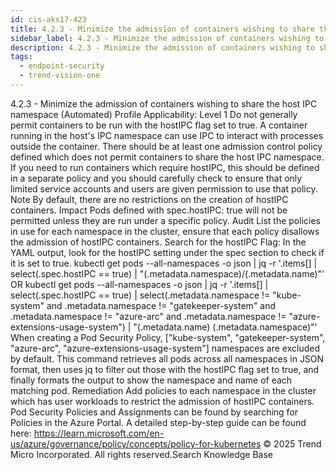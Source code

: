 ```yaml
---
id: cis-aks17-423
title: 4.2.3 - Minimize the admission of containers wishing to share the host IPC namespace (Automated)
sidebar_label: 4.2.3 - Minimize the admission of containers wishing to share the host IPC namespace (Automated)
description: 4.2.3 - Minimize the admission of containers wishing to share the host IPC namespace (Automated)
tags:
  - endpoint-security
  - trend-vision-one
---
```


 4.2.3 - Minimize the admission of containers wishing to share the host IPC namespace (Automated) Profile Applicability: Level 1 Do not generally permit containers to be run with the hostIPC flag set to true. A container running in the host's IPC namespace can use IPC to interact with processes outside the container. There should be at least one admission control policy defined which does not permit containers to share the host IPC namespace. If you need to run containers which require hostIPC, this should be defined in a separate policy and you should carefully check to ensure that only limited service accounts and users are given permission to use that policy. Note By default, there are no restrictions on the creation of hostIPC containers. Impact Pods defined with spec.hostIPC: true will not be permitted unless they are run under a specific policy. Audit List the policies in use for each namespace in the cluster, ensure that each policy disallows the admission of hostIPC containers. Search for the hostIPC Flag: In the YAML output, look for the hostIPC setting under the spec section to check if it is set to true. kubectl get pods --all-namespaces -o json | jq -r '.items[] | select(.spec.hostIPC == true) | "\(.metadata.namespace)/\(.metadata.name)"' OR kubectl get pods --all-namespaces -o json | jq -r '.items[] | select(.spec.hostIPC == true) | select(.metadata.namespace != "kube-system" and .metadata.namespace != "gatekeeper-system" and .metadata.namespace != "azure-arc" and .metadata.namespace != "azure-extensions-usage-system") | "\(.metadata.name) \(.metadata.namespace)"' When creating a Pod Security Policy, ["kube-system", "gatekeeper-system", "azure-arc", "azure-extensions-usage-system"] namespaces are excluded by default. This command retrieves all pods across all namespaces in JSON format, then uses jq to filter out those with the hostIPC flag set to true, and finally formats the output to show the namespace and name of each matching pod. Remediation Add policies to each namespace in the cluster which has user workloads to restrict the admission of hostIPC containers. Pod Security Policies and Assignments can be found by searching for Policies in the Azure Portal. A detailed step-by-step guide can be found here: https://learn.microsoft.com/en-us/azure/governance/policy/concepts/policy-for-kubernetes © 2025 Trend Micro Incorporated. All rights reserved.Search Knowledge Base